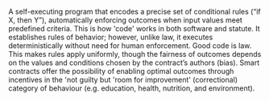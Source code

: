 A self-executing program that encodes a precise set of conditional rules (“if X, then Y”), automatically enforcing outcomes when input values meet predefined criteria. This is how 'code' works in both software and statute. It establishes rules of behavior; however, unlike law, it executes deterministically without need for human enforcement. Good code is law. This makes rules apply uniformly, though the fairness of outcomes depends on the values and conditions chosen by the contract’s authors (bias). Smart contracts offer the possibility of enabling optimal outcomes through incentives in the 'not guilty but 'room for improvement' (correctional) category of behaviour (e.g. education, health, nutrition, and environment).